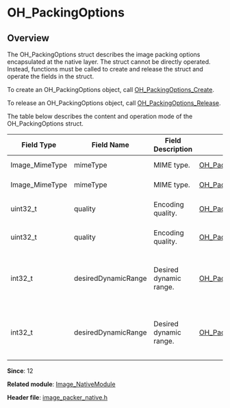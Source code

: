 # OH_PackingOptions

## Overview

The OH_PackingOptions struct describes the image packing options encapsulated at the native layer. The struct cannot be directly operated. Instead, functions must be called to create and release the struct and operate the fields in the struct.

To create an OH_PackingOptions object, call [OH_PackingOptions_Create](capi-image-packer-native-h.md#oh_packingoptions_create).

To release an OH_PackingOptions object, call [OH_PackingOptions_Release](capi-image-packer-native-h.md#oh_packingoptions_release).

The table below describes the content and operation mode of the OH_PackingOptions struct.

| Field Type| Field Name| Field Description|Operation Function| Function Description|
| -------- | -------- | -------- | -------- | -------- |
| Image_MimeType | mimeType | MIME type.| [OH_PackingOptions_GetMimeType](capi-image-packer-native-h.md#oh_packingoptions_getmimetype) | Obtains the MIME type.|
| Image_MimeType | mimeType | MIME type.| [OH_PackingOptions_SetMimeType](capi-image-packer-native-h.md#oh_packingoptions_setmimetype) | Sets the MIME type.|
| uint32_t | quality | Encoding quality.| [OH_PackingOptions_GetQuality](capi-image-packer-native-h.md#oh_packingoptions_getquality) | Obtains the encoding quality.|
| uint32_t | quality | Encoding quality.| [OH_PackingOptions_SetQuality](capi-image-packer-native-h.md#oh_packingoptions_setquality) | Sets the encoding quality.|
| int32_t | desiredDynamicRange | Desired dynamic range.| [OH_PackingOptions_GetDesiredDynamicRange](capi-image-packer-native-h.md#oh_packingoptions_getdesireddynamicrange) | Obtains the desired dynamic range during encoding.|
| int32_t | desiredDynamicRange | Desired dynamic range.| [OH_PackingOptions_SetDesiredDynamicRange](capi-image-packer-native-h.md#oh_packingoptions_setdesireddynamicrange) | Sets the desired dynamic range during encoding.|

**Since**: 12

**Related module**: [Image_NativeModule](capi-image-nativemodule.md)

**Header file**: [image_packer_native.h](capi-image-packer-native-h.md)
